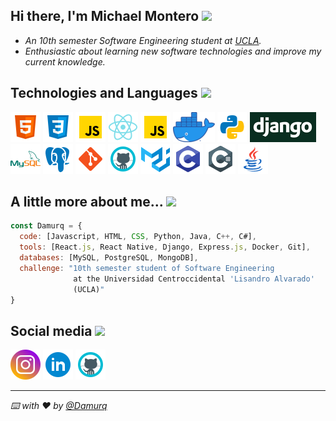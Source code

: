 <h2>Hi there, I'm Michael Montero <img src="https://media.giphy.com/media/EzNwZBbRMFW01B4Cvu/giphy.gif" width="35"></h2>

* _An 10th semester Software Engineering student at [UCLA](http://www.ucla.edu.ve/)._
* _Enthusiastic about learning new software technologies and improve my current knowledge._

<h2>Technologies and Languages <img src="https://media.giphy.com/media/WFZvB7VIXBgiz3oDXE/giphy.gif" width="35"/></h2>

[![HTML](/assets/icons/html5.png)](https://www.w3schools.com/html/)
[![CSS](/assets/icons/css.png)](https://www.w3schools.com/css/)
[![JavaScript](/assets/icons/javascript.png)](https://developer.mozilla.org/es/docs/Web/JavaScript)
[![React.js](/assets/icons/react.png)](https://reactjs.org/)
[![Express.js](/assets/icons/javascript.png)](https://expressjs.com/)
[![Docker](/assets/icons/docker.png)](https://www.docker.com/)
[![Python](/assets/icons/python.png)](https://www.python.org/)
[![Django](/assets/icons/django.png)](https://www.djangoproject.com/)
[![MySQL](/assets/icons/mysql.png)](https://www.mysql.com/)
[![PostgreSQL](/assets/icons/postgresql.png)](https://www.postgresql.org/)
[![Git](/assets/icons/git.png)](https://git-scm.com/)
[![GitHub](/assets/icons/github.png)](https://github.com/)
[![Material-UI](/assets/icons/material-ui.png)](https://material-ui.com/)
[![C](/assets/icons/c.png)](https://docs.microsoft.com/en-us/cpp/c-language/?view=msvc-160)
[![C#](/assets/icons/csharp.png)](https://www.w3schools.com/cs/index.php)
[![Java](/assets/icons/java.png)](https://www.java.com/)

<h2>A little more about me... <img src="https://media.giphy.com/media/J5dm29T4xgwyEnUYYc/giphy.gif" width="35"/></h2>

```javascript
const Damurq = {
  code: [Javascript, HTML, CSS, Python, Java, C++, C#],
  tools: [React.js, React Native, Django, Express.js, Docker, Git],
  databases: [MySQL, PostgreSQL, MongoDB],
  challenge: "10th semester student of Software Engineering 
              at the Universidad Centroccidental 'Lisandro Alvarado' 
              (UCLA)"
}
```

<h2>Social media <img src="https://media.giphy.com/media/ES5LNnivZfL72WROvF/giphy.gif" width="35"/></h2>

[![Instagram](/assets/icons/instagram.png)](https://www.instagram.com/mike.0408/)
[![LinkedIn](/assets/icons/linkedin.png)](www.linkedin.com/in/Damurq/)
[![GitHub](/assets/icons/github.png)](https://github.com/Damurq)

---

_⌨️ with ❤️ by [@Damurq](https://github.com/Damurq)_
